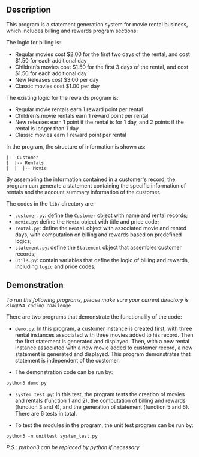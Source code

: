 Description
-------------
This program is a statement generation system for movie rental business, which includes billing and rewards program sections:

The logic for billing is:
 - Regular movies cost $2.00 for the first two days of the rental, and cost $1.50 for each additional day
 - Children’s movies cost $1.50 for the first 3 days of the rental, and cost $1.50 for each additional day
 - New Releases cost $3.00 per day
 - Classic movies cost $1.00 per day

The existing logic for the rewards program is:
 - Regular movie rentals earn 1 reward point per rental
 - Children’s movie rentals earn 1 reward point per rental
 - New releases earn 1 point if the rental is for 1 day, and 2 points if the rental is longer than 1 day
 - Classic movies earn 1 reward point per rental

In the program, the structure of information is shown as:
```
|-- Customer
|  |-- Rentals
|  |  |-- Movie
```
By assembling the information contained in a customer's record, the program can generate a statement containing the specific information of rentals and the account summary information of the customer.

The codes in the `lib/` directory are:
 - `customer.py`: define the `Customer` object with name and rental records;
 - `movie.py`: define the `Movie` object with title and price code;
 - `rental.py`: define the `Rental` object with associated movie and rented days, with computation on billing and rewards based on predefined logics;
 - `statement.py`: define the `Statement` object that assembles customer records;
 - `utils.py`: contain variables that define the logic of billing and rewards, including `logic` and price codes;

Demonstration
-------------
*To run the following programs, please make sure your current directory is `RingDNA_coding_challenge`*

There are two programs that demonstrate the functionalily of the code:

* `demo.py`: In this program, a customer instance is created first, with three rental instances associated with three movies added to his record. Then the first statement is generated and displayed. Then, with a new rental instance associated with a new movie added to customer record, a new statement is generated and displayed. This program demonstrates that statement is independent of the customer.

* The demonstration code can be run by:
```
python3 demo.py
```

* `system_test.py`: In this test, the program tests the creation of movies and rentals (function 1 and 2), the computation of billing and rewards (function 3 and 4), and the generation of statement (function 5 and 6). There are 6 tests in total.

* To test the modules in the program, the unit test program can be run by:
```
python3 -m unittest system_test.py
```
*P.S.: python3 can be replaced by python if necessary*